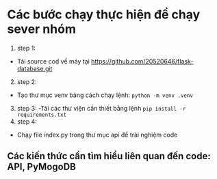 # Các bước chạy thực hiện đề chạy sever nhóm
1. step 1: 
- Tải source cod về máy tại https://github.com/20520646/flask-database.git
2. step 2:
- Tạo thư mục venv bàng cách chạy lệnh: `python -m venv .venv`
3. step 3: 
-Tải các thư viện cần thiết bằng lệnh `pip install -r requirements.txt`
4. step 4:
- Chạy file index.py trong thư mục api để trải nghiệm code
## Các kiến thức cần tìm hiểu liên quan đến code: API, PyMogoDB
